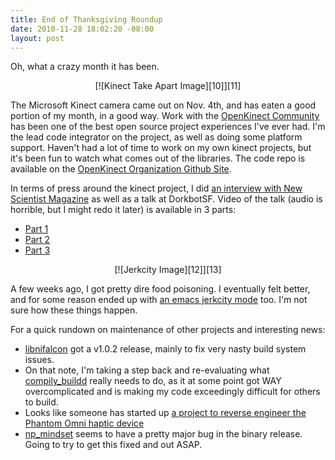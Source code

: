 ```yaml
--- 
title: End of Thanksgiving Roundup
date: 2010-11-28 18:02:20 -08:00
layout: post
---
```


Oh, what a crazy month it has been.

<CENTER markdown='1'>[![Kinect Take Apart Image][10]][11]</CENTER>

The Microsoft Kinect camera came out on Nov. 4th, and has eaten a good
portion of my month, in a good way. Work with the
[OpenKinect Community][1] has been one of the best open source project
experiences I've ever had. I'm the lead code integrator on the
project, as well as doing some platform support. Haven't had a lot of
time to work on my own kinect projects, but it's been fun to watch
what comes out of the libraries. The code repo is available on the
[OpenKinect Organization Github Site][2].

In terms of press around the kinect project, I did
[an interview with New Scientist Magazine][3] as well as a talk at
DorkbotSF. Video of the talk (audio is horrible, but I might redo it
later) is available in 3 parts:

* [Part 1][4] 
* [Part 2][5] 
* [Part 3][6]

<CENTER markdown='1'>[![Jerkcity Image][12]][13]</CENTER>

A few weeks ago, I got pretty dire food poisoning. I eventually felt
better, and for some reason ended up with [an emacs jerkcity mode][13]
too. I'm not sure how these things happen.

For a quick rundown on maintenance of other projects and interesting
news:

* [libnifalcon][7] got a v1.0.2 release, mainly to fix very nasty
  build system issues. 
* On that note, I'm taking a step back and re-evaluating what
  [compily_buildd][8] really needs to do, as it at some point got WAY
  overcomplicated and is making my code exceedingly difficult for
  others to build.
* Looks like someone has started up
  [a project to reverse engineer the Phantom Omni haptic device][9]
* [np_mindset][14] seems to have a pretty major bug in the binary
  release. Going to try to get this fixed and out ASAP.

[1]: http://www.openkinect.org
[2]: http://www.github.com/openkinect
[3]: http://www.newscientist.com/article/dn19762-inside-the-race-to-hack-the-kinect.html
[4]: http://is.gd/hENKG
[5]: http://is.gd/hENOo
[6]: http://is.gd/hENS6
[7]: http://libnifalcon.nonpolynomial.com
[8]: http://www.github.com/qdot/compily_buildd
[9]: http://code.google.com/p/phantom-drivers/
[10]: http://images.nonpolynomial.com/nonpolynomial.com/blog/kinect-teardown.jpg
[11]: http://www.openkinect.org
[12]: http://images.nonpolynomial.com/nonpolynomial.com/blog/jerkcity.png
[13]: https://github.com/qdot/jerkcity-project
[14]: http://www.nonpolynomial.com/externals
